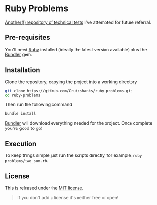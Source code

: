 # Ruby Problems

[Another(!) repository of technical tests](https://github.com/Cruikshanks/tech-tests) I've attempted for future referral.

## Pre-requisites

You'll need [Ruby](https://www.ruby-lang.org/en/) installed (ideally the latest version available) plus the [Bundler](http://bundler.io/) gem.

## Installation

Clone the repository, copying the project into a working directory

```bash
git clone https://github.com/Cruikshanks/ruby-problems.git
cd ruby-problems
```

Then run the following command

```bash
bundle install
```

[Bundler](http://bundler.io/) will download everything needed for the project. Once complete you're good to go!

## Execution

To keep things simple just run the scripts directly, for example, `ruby problems/two_sum.rb`.

## License

This is released under the [MIT license](https://opensource.org/licenses/MIT).

> If you don't add a license it's neither free or open!
